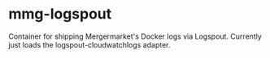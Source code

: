 # mmg-logspout
Container for shipping Mergermarket's Docker logs via Logspout. Currently just loads the logspout-cloudwatchlogs adapter.
